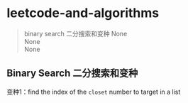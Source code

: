 # leetcode-and-algorithms
> binary search 二分搜索和变种
> None<br>
> None<br>
> None<br>
## Binary Search 二分搜索和变种
变种1：find the index of the `closet` number to target in a list
